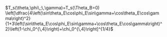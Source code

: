 $T_s(\theta,\phi\,;\,\gamma)=T_s(\Theta_B=0) \left[\dfrac{4\left(\sin\theta_E\cos\phi_E\sin\gamma+\cos\theta_E\cos\gamma\right)^2}{1+3\left(\sin\theta_E\cos\phi_E\sin\gamma+\cos\theta_E\cos\gamma\right)^2}\left(1-\chi_0^{\,4}\right)+\chi_0^{\,4}\right]^{1/4}$

